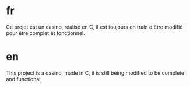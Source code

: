 # fr
Ce projet est un casino, réalisé en C, il est toujours en train d'être modifié pour être complet et fonctionnel.

# en
This project is a casino, made in C, it is still being modified to be complete and functional.

